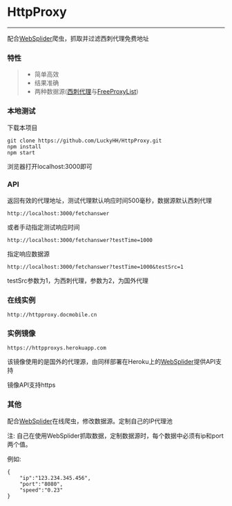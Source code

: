 # HttpProxy

------

配合[WebSplider](http://splider.docmobile.cn)爬虫，抓取并过滤西刺代理免费地址

### 特性
> * 简单高效
> * 结果准确
> * 两种数据源([西刺代理](http://www.xicidaili.com/)与[FreeProxyList](https://free-proxy-list.net/))


### 本地测试
下载本项目
```
git clone https://github.com/LuckyHH/HttpProxy.git
npm install
npm start
```
浏览器打开localhost:3000即可

### API
返回有效的代理地址，测试代理默认响应时间500毫秒，数据源默认西刺代理
```
http://localhost:3000/fetchanswer
```

或者手动指定测试响应时间
```
http://localhost:3000/fetchanswer?testTime=1000
```

指定响应数据源
```
http://localhost:3000/fetchanswer?testTime=1000&testSrc=1
```
testSrc参数为1，为西刺代理，参数为2，为国外代理

### 在线实例
```
http://httpproxy.docmobile.cn
```

### 实例镜像
```
https://httpproxys.herokuapp.com
```
该镜像使用的是国外的代理源，由同样部署在Heroku上的[WebSplider](https://websplider.herokuapp.com)提供API支持

镜像API支持https

### 其他
配合[WebSplider](http://splider.docmobile.cn/)在线爬虫，修改数据源。定制自己的IP代理池

注:
自己在使用WebSplider抓取数据，定制数据源时，每个数据中必须有ip和port两个值。

例如:
```
{
    "ip":"123.234.345.456",
    "port":"8080",
    "speed":"0.23"
}
```
